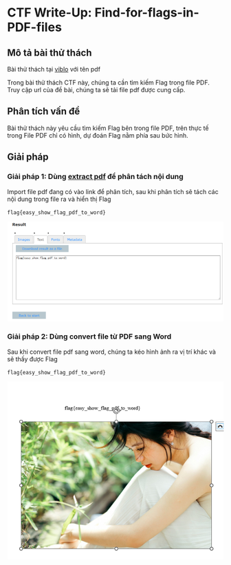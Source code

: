 # CTF Write-Up: Find-for-flags-in-PDF-files

## Mô tả bài thử thách  
Bài thử thách tại [viblo](https://ctf.viblo.asia/puzzles/pdf-m6w6gidsrpl) với tên pdf

Trong bài thử thách CTF này, chúng ta cần tìm kiếm Flag trong file PDF.
Truy cập url của đề bài, chúng ta sẽ tải file pdf được cung cấp.

## Phân tích vấn đề

Bài thử thách này yêu cầu tìm kiếm Flag bên trong file PDF, trên thực tế trong File PDF chỉ có hình, dự đoán Flag nằm phía sau bức hình.

## Giải pháp

### Giải pháp 1: Dùng [extract pdf](https://www.extractpdf.com/) để phân tách nội dung
Import file pdf đang có vào link để phân tích, sau khi phân tích sẽ tách các nội dung trong file ra và hiển thị Flag

```
flag{easy_show_flag_pdf_to_word}
```
![atl](Images/extractpdf.png)

### Giải pháp 2: Dùng convert file từ PDF sang Word

Sau khi convert file pdf sang word, chúng ta kéo hình ảnh ra vị trí khác và sẽ thấy được Flag

```
flag{easy_show_flag_pdf_to_word}
```
![atl](Images/converttoword.png)
